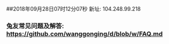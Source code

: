 ##2018年09月28日07时12分07秒 新址: 104.248.99.218
### 兔友常见问题及解答: https://github.com/wanggonging/d/blob/w/FAQ.md
